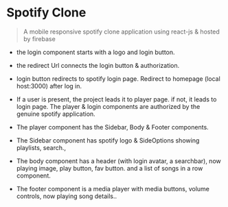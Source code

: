 # Spotify Clone

> A mobile responsive spotify clone application using react-js & hosted by firebase

- the login component starts with a logo and login button.
- the redirect Url connects the login button & authorization.
- login button redirects to spotify login page. Redirect to homepage (local host:3000) after log in.
- If a user is present, the project leads it to player page. if not, it leads to login page. The player & login components are authorized by the genuine spotify application.

- The player component has the Sidebar, Body & Footer components.
- The Sidebar component has spotify logo & SideOptions showing playlists, search.,
- The body component has a header (with login avatar, a searchbar), now playing image, play button, fav button. and a list of songs in a row component.
- The footer component is a media player with media buttons, volume controls, now playing song details..
